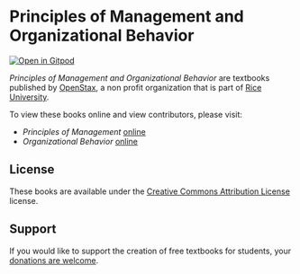 # Principles of Management and Organizational Behavior

[![Open in Gitpod](https://gitpod.io/button/open-in-gitpod.svg)](https://gitpod.io/from-referrer/)

_Principles of Management and Organizational Behavior_ are textbooks published by [OpenStax](https://openstax.org/), a non profit organization that is part of [Rice University](https://www.rice.edu/).

To view these books online and view contributors, please visit:
- _Principles of Management_ [online](https://openstax.org/details/books/principles-management)
- _Organizational Behavior_ [online](https://openstax.org/details/books/organizational-behavior)

## License
These books are available under the [Creative Commons Attribution License](./LICENSE) license.

## Support
If you would like to support the creation of free textbooks for students, your [donations are welcome](https://riceconnect.rice.edu/donation/support-openstax-banner).
